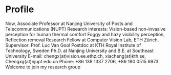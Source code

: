# Profile
Now, Associate Professor at Nanjing University of Posts and Telecommunications (NUPT)
Research interests: Vision-based non-invasive perception for human thermal comfort
                    Foggy and hazy visibility perception, Reflection removal
Research Fellow at Computer Vision Lab, ETH Zürich. Supervisor: Prof. Luc Van Gool
Postdoc at KTH Royal Institute of Technology, Sweden
Ph.D. at Nanjing University and B.E. at Southeast University
E-mail: chengx(at)vision.ee.ethz.ch, xiacheng(at)kth.se, Chengxg(at)njupt.edu.cn
Phone: +86 138 1337 2706, +86 180 0515 6973
Welcome to join my research group 




